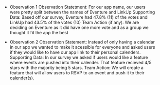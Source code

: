 - Observation 1
  Observation Statetment: For our app name, our users were pretty split between the names of Eventure and LinkUp
  Supporting Data: Based off our survey, Eventure had 47.8% (11) of the votes and LinkUp had 43.5% of the votes (10)
  Team Action (if any): We are deciding on Eventure as it did have one more vote and as a group we thought it fit the app the best

- Observation 2
  Observation Statement: Instead of only having a calendar in our app we wanted to make it acessible for everyone and asked users if they would like to have our app link to their personal calenders.
  Supporting Data: In our survey we asked if users would like a feature where events are pushed into their calender. That feature recieved 4/5 stars with the majority being 5 stars.
  Team Action: We will create a feature that will allow users to RSVP to an event and push it to their calender(s).
